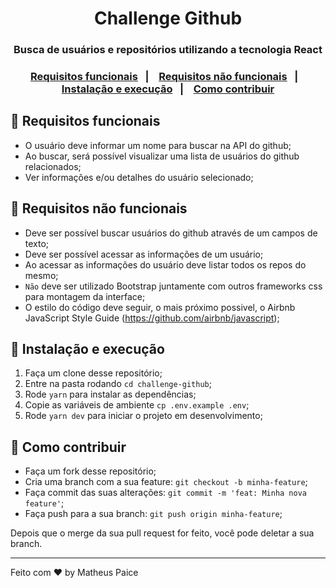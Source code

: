 <h1 align="center">
  Challenge Github
</h1>

<h3 align="center">
  Busca de usuários e repositórios utilizando a tecnologia React
<h3>

<p align="center">
  <a href="#memo-requisitos-funcionais">Requisitos funcionais</a>&nbsp;&nbsp;&nbsp;|&nbsp;&nbsp;&nbsp;
  <a href="#memo-requisitos-não-funcionais">Requisitos não funcionais</a>&nbsp;&nbsp;&nbsp;|&nbsp;&nbsp;&nbsp;
  <a href="#memo-instalacao-e-execucao">Instalação e execução</a>&nbsp;&nbsp;&nbsp;|&nbsp;&nbsp;&nbsp;
  <a href="#memo-como-contribuir">Como contribuir</a>
</p>

## :memo: Requisitos funcionais

-   O usuário deve informar um nome para buscar na API do github;
-   Ao buscar, será possível visualizar uma lista de usuários do github relacionados;
-   Ver informações e/ou detalhes do usuário selecionado;

## :memo: Requisitos não funcionais

-   Deve ser possível buscar usuários do github através de um campos de texto;
-   Deve ser possível acessar as informações de um usuário;
-   Ao acessar as informações do usuário deve listar todos os repos do mesmo;
-   `Não` deve ser utilizado Bootstrap juntamente com outros frameworks css para montagem da interface;
-   O estilo do código deve seguir, o mais próximo possivel, o Airbnb JavaScript Style Guide (https://github.com/airbnb/javascript);

## 🚀 Instalação e execução

1. Faça um clone desse repositório;
2. Entre na pasta rodando `cd challenge-github`;
3. Rode `yarn` para instalar as dependências;
4. Copie as variáveis de ambiente `cp .env.example .env`;
5. Rode `yarn dev` para iniciar o projeto em desenvolvimento;

## 🤔 Como contribuir

-   Faça um fork desse repositório;
-   Cria uma branch com a sua feature: `git checkout -b minha-feature`;
-   Faça commit das suas alterações: `git commit -m 'feat: Minha nova feature'`;
-   Faça push para a sua branch: `git push origin minha-feature`;

Depois que o merge da sua pull request for feito, você pode deletar a sua branch.

---

Feito com ♥ by Matheus Paice
